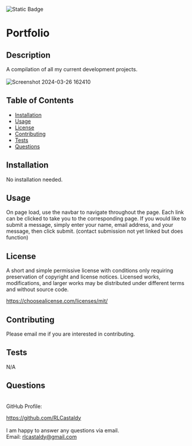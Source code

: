 ![Static Badge](https://img.shields.io/badge/License-MIT%203.0-black)

# Portfolio

## Description

A compilation of all my current development projects.<br>
<br>
![Screenshot 2024-03-26 162410](https://github.com/RLCastaldy/Portfolio/assets/140565239/57358943-3754-40ce-b48e-2370bb9f09b7)

## Table of Contents

- [Installation](#installation)
- [Usage](#usage)
- [License](#license)
- [Contributing](#contributing)
- [Tests](#tests)
- [Questions](#questions)

## Installation

No installation needed.

## Usage

On page load, use the navbar to navigate throughout the page. Each link can be clicked to take you to the corresponding page. If you would like to submit a message, simply enter your name, email address, and your message, then click submit. (contact submission not yet linked but does function)

## License
  
A short and simple permissive license with conditions only requiring preservation of copyright and license notices. Licensed works, modifications, and larger works may be distributed under different terms and without source code.

https://choosealicense.com/licenses/mit/

## Contributing

Please email me if you are interested in contributing.

## Tests

N/A

## Questions

<br>
GitHub Profile:

https://github.com/RLCastaldy
<br>
<br>
I am happy to answer any questions via email.<br>
Email: rlcastaldy@gmail.com
